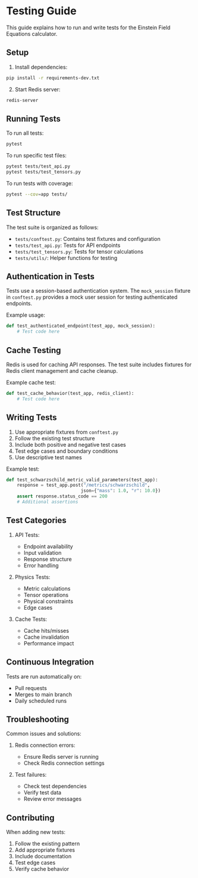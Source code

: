 # Testing Guide

This guide explains how to run and write tests for the Einstein Field Equations calculator.

## Setup

1. Install dependencies:
```bash
pip install -r requirements-dev.txt
```

2. Start Redis server:
```bash
redis-server
```

## Running Tests

To run all tests:
```bash
pytest
```

To run specific test files:
```bash
pytest tests/test_api.py
pytest tests/test_tensors.py
```

To run tests with coverage:
```bash
pytest --cov=app tests/
```

## Test Structure

The test suite is organized as follows:

- `tests/conftest.py`: Contains test fixtures and configuration
- `tests/test_api.py`: Tests for API endpoints
- `tests/test_tensors.py`: Tests for tensor calculations
- `tests/utils/`: Helper functions for testing

## Authentication in Tests

Tests use a session-based authentication system. The `mock_session` fixture in `conftest.py` provides a mock user session for testing authenticated endpoints.

Example usage:
```python
def test_authenticated_endpoint(test_app, mock_session):
    # Test code here
```

## Cache Testing

Redis is used for caching API responses. The test suite includes fixtures for Redis client management and cache cleanup.

Example cache test:
```python
def test_cache_behavior(test_app, redis_client):
    # Test code here
```

## Writing Tests

1. Use appropriate fixtures from `conftest.py`
2. Follow the existing test structure
3. Include both positive and negative test cases
4. Test edge cases and boundary conditions
5. Use descriptive test names

Example test:
```python
def test_schwarzschild_metric_valid_parameters(test_app):
    response = test_app.post("/metrics/schwarzschild", 
                            json={"mass": 1.0, "r": 10.0})
    assert response.status_code == 200
    # Additional assertions
```

## Test Categories

1. API Tests:
   - Endpoint availability
   - Input validation
   - Response structure
   - Error handling

2. Physics Tests:
   - Metric calculations
   - Tensor operations
   - Physical constraints
   - Edge cases

3. Cache Tests:
   - Cache hits/misses
   - Cache invalidation
   - Performance impact

## Continuous Integration

Tests are run automatically on:
- Pull requests
- Merges to main branch
- Daily scheduled runs

## Troubleshooting

Common issues and solutions:

1. Redis connection errors:
   - Ensure Redis server is running
   - Check Redis connection settings

2. Test failures:
   - Check test dependencies
   - Verify test data
   - Review error messages

## Contributing

When adding new tests:

1. Follow the existing pattern
2. Add appropriate fixtures
3. Include documentation
4. Test edge cases
5. Verify cache behavior
